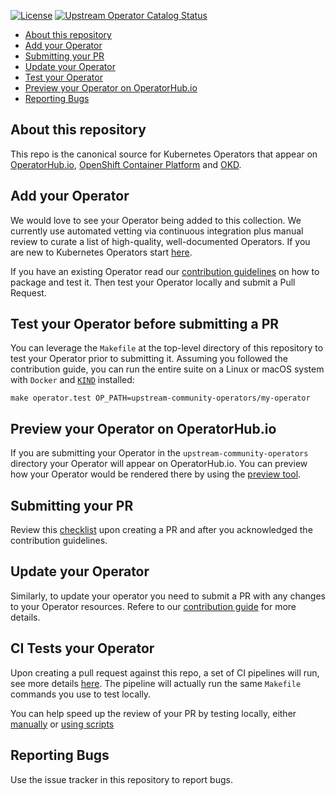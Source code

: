 [![License](http://img.shields.io/:license-apache-blue.svg)](http://www.apache.org/licenses/LICENSE-2.0.html)
[![Upstream Operator Catalog Status](https://quay.io/repository/operator-framework/upstream-community-operators/status "Upstream Operator Catalog Status")](https://quay.io/repository/operator-framework/upstream-community-operators)

<!-- START doctoc generated TOC please keep comment here to allow auto update -->
<!-- DON'T EDIT THIS SECTION, INSTEAD RE-RUN doctoc TO UPDATE -->
<!-- **Table of Contents**  *generated with [DocToc](https://github.com/thlorenz/doctoc)* -->

- [About this repository](#about-this-repository)
- [Add your Operator](#add-your-operator)
- [Submitting your PR](#submitting-your-pr)
- [Update your Operator](#update-your-operator)
- [Test your Operator](#test-your-operator)
- [Preview your Operator on OperatorHub.io](#preview-your-operator-on-operatorhubio)
- [Reporting Bugs](#reporting-bugs)

<!-- END doctoc generated TOC please keep comment here to allow auto update -->

## About this repository

This repo is the canonical source for Kubernetes Operators that appear on [OperatorHub.io](https://operatorhub.io), [OpenShift Container Platform](https://openshift.com) and [OKD](https://okd.io).

## Add your Operator

We would love to see your Operator being added to this collection. We currently use automated vetting via continuous integration plus manual review to curate a list of high-quality, well-documented Operators. If you are new to Kubernetes Operators start [here](https://github.com/operator-framework/getting-started).

If you have an existing Operator read our [contribution guidelines](./docs/contributing.md) on how to package and test it. Then test your Operator locally and submit a Pull Request.

## Test your Operator before submitting a PR

You can leverage the `Makefile` at the top-level directory of this repository to test your Operator prior to submitting it. Assuming you followed the contribution guide, you can run the entire suite on a Linux or macOS system with `Docker` and [`KIND`](https://github.com/kubernetes-sigs/kind) installed:

`make operator.test OP_PATH=upstream-community-operators/my-operator`

## Preview your Operator on OperatorHub.io

If you are submitting your Operator in the `upstream-community-operators` directory your Operator will appear on OperatorHub.io. You can preview how your Operator would be rendered there by using the [preview tool](https://operatorhub.io/preview).

## Submitting your PR

Review this [checklist](./docs/pull_request_template.md) upon creating a PR and after you acknowledged the contribution guidelines.

## Update your Operator

Similarly, to update your operator you need to submit a PR with any changes to your Operator resources. Refere to our [contribution guide](docs/contributing.md#updating-your-existing-operator) for more details.

## CI Tests your Operator

Upon creating a pull request against this repo, a set of CI pipelines will run, see more details [here](./docs/ci.md). The pipeline will actually run the same `Makefile` commands you use to test locally.

You can help speed up the review of your PR by testing locally, either [manually](./docs/testing-operators.md) or [using scripts](./docs/using-scripts.md)

## Reporting Bugs

Use the issue tracker in this repository to report bugs.
